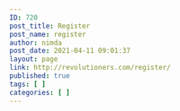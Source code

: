 ```yaml
---
ID: 720
post_title: Register
post_name: register
author: nimda
post_date: 2021-04-11 09:01:37
layout: page
link: http://revolutioners.com/register/
published: true
tags: [ ]
categories: [ ]
---
```

